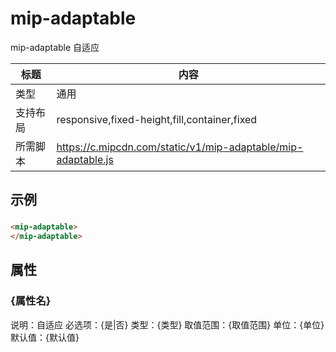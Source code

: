# mip-adaptable

mip-adaptable 自适应

标题|内容
----|----
类型|通用
支持布局|responsive,fixed-height,fill,container,fixed
所需脚本|https://c.mipcdn.com/static/v1/mip-adaptable/mip-adaptable.js

## 示例

###
```html
<mip-adaptable>
</mip-adaptable>
```

## 属性

### {属性名}

说明：自适应
必选项：{是|否}
类型：{类型}
取值范围：{取值范围}
单位：{单位}
默认值：{默认值}

